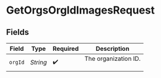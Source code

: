 # GetOrgsOrgIdImagesRequest


## Fields

| Field                  | Type                   | Required               | Description            |
| ---------------------- | ---------------------- | ---------------------- | ---------------------- |
| `orgId`                | *String*               | :heavy_check_mark:     | The organization ID.<br/><br/> |